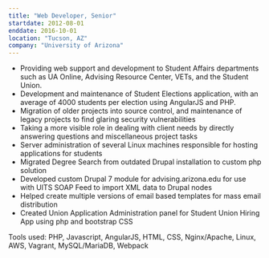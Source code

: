 ```yaml
---
title: "Web Developer, Senior"
startdate: 2012-08-01
enddate: 2016-10-01
location: "Tucson, AZ"
company: "University of Arizona"
---
```


* Providing web support and development to Student Affairs departments such as UA Online, Advising Resource Center, VETs, and the Student Union.
* Development and maintenance of Student Elections application, with an average of 4000 students per election using AngularJS and PHP.
* Migration of older projects into source control, and maintenance of legacy projects to find glaring security vulnerabilities
* Taking a more visible role in dealing with client needs by directly answering questions and miscellaneous project tasks
* Server administration of several Linux machines responsible for hosting applications for students
* Migrated Degree Search from outdated Drupal installation to custom php solution
* Developed custom Drupal 7 module for advising.arizona.edu for use with UITS SOAP Feed to import XML data to Drupal nodes
* Helped create multiple versions of email based templates for mass email distribution
* Created Union Application Administration panel for Student Union Hiring App using php and bootstrap CSS

Tools used: PHP, Javascript, AngularJS, HTML, CSS, Nginx/Apache, Linux, AWS, Vagrant, MySQL/MariaDB, Webpack